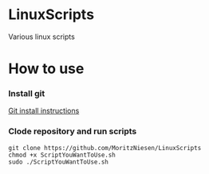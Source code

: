 # LinuxScripts
 Various linux scripts

# How to use
### Install git
[Git install instructions](https://git-scm.com/download/linux)

### Clode repository and run scripts
    git clone https://github.com/MoritzNiesen/LinuxScripts
    chmod +x ScriptYouWantToUse.sh
    sudo ./ScriptYouWantToUse.sh